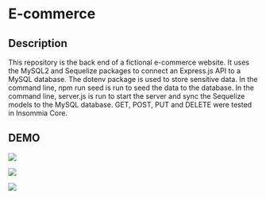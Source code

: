 # E-commerce

## Description

This repository is the back end of a fictional e-commerce website.
It uses the MySQL2 and Sequelize packages to connect an Express.js API to a MySQL database.
The dotenv package is used to store sensitive data.
In the command line, npm run seed is run to seed the data to the database.
In the command line, server.js is run to start the server and sync the Sequelize models to the MySQL database.
GET, POST, PUT and DELETE were tested in Insommia Core.

## DEMO

![](insomina.gif)

![](node-server.js.gif)

![](npm-run-seeds.gif)